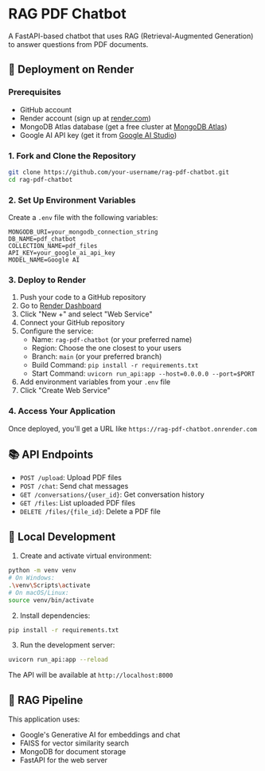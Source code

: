 # RAG PDF Chatbot

A FastAPI-based chatbot that uses RAG (Retrieval-Augmented Generation) to answer questions from PDF documents.

## 🚀 Deployment on Render

### Prerequisites
- GitHub account
- Render account (sign up at [render.com](https://render.com/))
- MongoDB Atlas database (get a free cluster at [MongoDB Atlas](https://www.mongodb.com/cloud/atlas/register))
- Google AI API key (get it from [Google AI Studio](https://makersuite.google.com/))

### 1. Fork and Clone the Repository
```bash
git clone https://github.com/your-username/rag-pdf-chatbot.git
cd rag-pdf-chatbot
```

### 2. Set Up Environment Variables
Create a `.env` file with the following variables:
```
MONGODB_URI=your_mongodb_connection_string
DB_NAME=pdf_chatbot
COLLECTION_NAME=pdf_files
API_KEY=your_google_ai_api_key
MODEL_NAME=Google AI
```

### 3. Deploy to Render
1. Push your code to a GitHub repository
2. Go to [Render Dashboard](https://dashboard.render.com/)
3. Click "New +" and select "Web Service"
4. Connect your GitHub repository
5. Configure the service:
   - Name: `rag-pdf-chatbot` (or your preferred name)
   - Region: Choose the one closest to your users
   - Branch: `main` (or your preferred branch)
   - Build Command: `pip install -r requirements.txt`
   - Start Command: `uvicorn run_api:app --host=0.0.0.0 --port=$PORT`
6. Add environment variables from your `.env` file
7. Click "Create Web Service"

### 4. Access Your Application
Once deployed, you'll get a URL like `https://rag-pdf-chatbot.onrender.com`

## 📚 API Endpoints

- `POST /upload`: Upload PDF files
- `POST /chat`: Send chat messages
- `GET /conversations/{user_id}`: Get conversation history
- `GET /files`: List uploaded PDF files
- `DELETE /files/{file_id}`: Delete a PDF file

## 🔧 Local Development

1. Create and activate virtual environment:
```bash
python -m venv venv
# On Windows:
.\venv\Scripts\activate
# On macOS/Linux:
source venv/bin/activate
```

2. Install dependencies:
```bash
pip install -r requirements.txt
```

3. Run the development server:
```bash
uvicorn run_api:app --reload
```

The API will be available at `http://localhost:8000`

## 🤖 RAG Pipeline
This application uses:
- Google's Generative AI for embeddings and chat
- FAISS for vector similarity search
- MongoDB for document storage
- FastAPI for the web server
